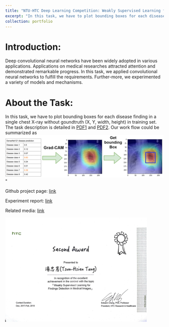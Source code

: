 ```yaml
---
title: "NTU-HTC Deep Learning Competition: Weakly Supervised Learning for Findings Detection in Medical Images"
excerpt: "In this task, we have to plot bounding boxes for each disease finding in a single chest X-ray without goundtruth (X, Y, width, height) in training set. The task description is detailed in [PDF1](https://www.csie.ntu.edu.tw/~yvchen/f106-adl/doc/HTCIntro.pdf) and [PDF2](https://www.csie.ntu.edu.tw/~yvchen/f106-adl/doc/HTCMedical.pdf). Our work flow could be summarized as <br/><img src='/images/process_flow.png'>"
collection: portfolio
---
```

# Introduction:
Deep convolutional neural networks have been widely adopted in various applications. Applications on medical researches attracted attention and demonstrated remarkable progress. In this task, we applied convolutional neural networks to fulfill the requirements. Further-more, we experimented a variety of models and mechanisms.

# About the Task:
In this task, we have to plot bounding boxes for each disease finding in a single chest X-ray without goundtruth (X, Y, width, height) in training set. The task description is detailed in [PDF1](https://www.csie.ntu.edu.tw/~yvchen/f106-adl/doc/HTCIntro.pdf) and [PDF2](https://www.csie.ntu.edu.tw/~yvchen/f106-adl/doc/HTCMedical.pdf). Our work flow could be summarized as <br/><img src='/images/process_flow.png'>"

Github project page: [link](https://github.com/thtang/CheXNet-with-localization)

Experiment report: [link](https://thtang.github.io/files/HTC_report.pdf)

Related media: [link](https://ec.ltn.com.tw/article/breakingnews/2459276)

<img src='/images/68324796_2975049849188472_6208369264953393152_n.jpg' width='450'>